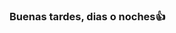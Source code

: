 ### Buenas tardes, dias o noches👍

<!--
**Osmarth/Osmarth** is a ✨ _special_ ✨ repository because its `README.md` (this file) appears on your GitHub profile.
#"Bienvenido"
- Estudiante de la PFLC (Preparatoria Federal Lazaro Cardenas)
- ![](![image](https://user-images.githubusercontent.com/113651449/218565137-6e889da2-3eee-4346-a0cf-09f9a85a5cdc.png)
-🎮Fan de los videojuegos
- Amante de la musica🎹🎶🎧
- Orgullosamente Mexicano
- Fan de la naturaleza y la Tecnologia🏞️⌨️👨‍💻
- Estudiante honesto📖
- Futuro profesor👨‍🏫
![](![image](https://user-images.githubusercontent.com/113651449/218567726-0bd8d11e-d352-44a0-ac52-e02e330a2656.png)
